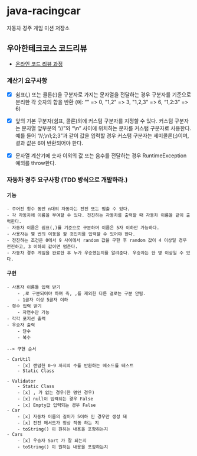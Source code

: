 # java-racingcar
자동차 경주 게임 미션 저장소

## 우아한테크코스 코드리뷰
* [온라인 코드 리뷰 과정](https://github.com/woowacourse/woowacourse-docs/blob/master/maincourse/README.md)

### 계산기 요구사항

- [x] 쉼표(,) 또는 콜론(:)을 구분자로 가지는 문자열을 전달하는 경우 구분자를 기준으로 분리한 각 숫자의 합을 반환 (예: “” => 0, "1,2" => 3, "1,2,3" => 6, “1,2:3” => 6)

- [x] 앞의 기본 구분자(쉼표, 콜론)외에 커스텀 구분자를 지정할 수 있다. 커스텀 구분자는 문자열 앞부분의 “//”와 “\n” 사이에 위치하는 문자를 커스텀 구분자로 사용한다. 예를 들어 “//;\n1;2;3”과 같이 값을 입력할 경우 커스텀 구분자는 세미콜론(;)이며, 결과 값은 6이 반환되어야 한다.

- [x] 문자열 계산기에 숫자 이외의 값 또는 음수를 전달하는 경우 RuntimeException 예외를 throw한다.

### 자동차 경주 요구사항 (TDD 방식으로 개발하라.)

#### 기능

    - 주어진 횟수 동안 n대의 자동차는 전진 또는 멈출 수 있다.
    - 각 자동차에 이름을 부여할 수 있다. 전진하는 자동차를 출력할 때 자동차 이름을 같이 출력한다.
    - 자동차 이름은 쉼표(,)를 기준으로 구분하며 이름은 5자 이하만 가능하다.
    - 사용자는 몇 번의 이동을 할 것인지를 입력할 수 있어야 한다.
    - 전진하는 조건은 0에서 9 사이에서 random 값을 구한 후 random 값이 4 이상일 경우 전진하고, 3 이하의 값이면 멈춘다.
    - 자동차 경주 게임을 완료한 후 누가 우승했는지를 알려준다. 우승자는 한 명 이상일 수 있다.
    
#### 구현

    - 사용자 이름들 입력 받기
        - ,로 구분되어야 하며 즉, ,를 제외한 다른 걸로는 구분 안됨.
        - 1글자 이상 5글자 이하
    - 횟수 입력 받기
        - 자연수만 가능
    - 각각 포지션 출력
    - 우승자 출력
        - 단수
        - 복수 
    
    --> 구현 순서
    
    - CarUtil
        - [x] 랜덤한 0~9 까지의 수를 반환하는 메소드를 테스트
        - Static Class

    - Validator
        - Static Class
        - [x] , 가 없는 경우(한 명인 경우)
        - [x] null이 입력되는 경우 False
        - [x] Empty값 입력되는 경우 False
    - Car
        - [x] 자동차 이름의 길이가 5이하 인 경우만 생성 돼
        - [x] 전진 메서드가 정상 작동 하는 지
        - toString() 이 원하는 내용을 포함하는지
    - Cars
        - [x] 우승자 Sort 가 잘 되는지
        - toString() 이 원하는 내용을 포함하는지